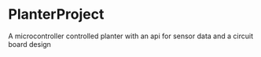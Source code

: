 # PlanterProject
A microcontroller controlled planter with an api for sensor data and a circuit board design
